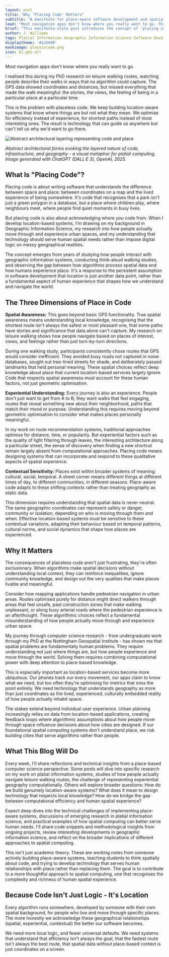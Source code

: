 ```yaml
---
layout: post
title: "Why 'Placing Code' Matters"
subtitle: "A manifesto for place-aware software development and spatial computing"
lead: "Most navigation apps don't know where you really want to go. This opening post explores why we need code that understands the difference between space and place, and introduces the philosophy behind jwilliams.science."
brief: "This manifesto-style post introduces the concept of 'placing code' - software development that respects geography, culture, and context. Drawing from research in Geographic Information Science and platial information systems, it argues for technology that serves human spatial relationships rather than replacing them."
author: J. Williams
tags: Platial Information Geographic Information Science Software Development Place-Based Computing
displaytheme: '#1a5490'
maskimage: placeincode.png
icon: bi-geo-alt
---
```

Most navigation apps don't know where you really want to go.

I realised this during my PhD research on leisure walking routes, watching people describe their walks in ways that no algorithm could capture. The GPS data showed coordinates and distances, but missed everything that made the walk meaningful: the stories, the views, the feeling of being in a particular place at a particular time.

This is the problem with placeless code. We keep building location-aware systems that know where things are but not what they mean. We optimise for efficiency instead of experience, for shortest paths instead of most interesting ones. The result is technology that can guide us anywhere but can't tell us why we'd want to go there.


![Abstract architectural layering representing code and place](../images/titles/placeincode.png)

*Abstract architectural forms evoking the layered nature of code, infrastructure, and geography - a visual metaphor for platial computing.*
*Image generated with ChatGPT (DALL·E 3), OpenAI, 2025.*

## What Is "Placing Code"?

Placing code is about writing software that understands the difference between space and place: between coordinates on a map and the lived experience of being somewhere. It's code that recognises that a park isn't just a green polygon in a database, but a place where children play, where neighbours meet, where people find quiet moments in busy lives.

But placing code is also about acknowledging where *you* code from. When I develop location-based systems, I'm drawing on my background in Geographic Information Science, my research into how people actually move through and experience urban spaces, and my understanding that technology should serve human spatial needs rather than impose digital logic on messy geographical realities.

The concept emerges from years of studying how people interact with geographic information systems, conducting think-aloud walking studies, and observing the gap between how algorithms process spatial data and how humans experience place. It's a response to the persistent assumption in software development that location is just another data point, rather than a fundamental aspect of human experience that shapes how we understand and navigate the world.

## The Three Dimensions of Place in Code

**Spatial Awareness:** This goes beyond basic GPS functionality. True spatial awareness means understanding local knowledge, recognising that the shortest route isn't always the safest or most pleasant one, that some paths have stories and significance that data alone can't capture. My research on leisure walking shows how people navigate based on places of interest, views, and feelings rather than just turn-by-turn directions.

During one walking study, participants consistently chose routes that GPS would consider inefficient. They avoided busy roads not captured in noise databases, sought out tree-lined streets for shade, and deliberately passed landmarks that held personal meaning. These spatial choices reflect deep knowledge about place that current location-based services largely ignore. Code that respects spatial awareness must account for these human factors, not just geometric optimisation.

**Experiential Understanding:** Every journey is also an experience. People don't just want to get from A to B; they want walks that feel engaging, routes that reveal something new about their neighborhood, paths that match their mood or purpose. Understanding this requires moving beyond geometric optimisation to consider what makes places personally meaningful.

In my work on route recommendation systems, traditional approaches optimise for distance, time, or popularity. But experiential factors such as the quality of light filtering through leaves, the interesting architecture along a particular street, the sense of discovery when finding a new shortcut remain largely absent from computational approaches. Placing code means designing systems that can incorporate and respond to these qualitative aspects of spatial experience.

**Contextual Sensitivity:** Places exist within broader systems of meaning: cultural, social, temporal. A street corner means different things at different times of day, to different communities, in different seasons. Place-aware code adapts to these shifting contexts rather than treating geography as static data.

This dimension requires understanding that spatial data is never neutral. The same geographic coordinates can represent safety or danger, community or isolation, depending on who is moving through them and when. Effective location-based systems must be sensitive to these contextual variations, adapting their behaviour based on temporal patterns, cultural norms, and social dynamics that shape how places are experienced.

## Why It Matters

The consequences of placeless code aren't just frustrating, they're often exclusionary. When algorithms make spatial decisions without understanding local context, they can reinforce inequalities, ignore community knowledge, and design out the very qualities that make places livable and meaningful.

Consider how mapping applications handle pedestrian navigation in urban areas. Routes optimised purely for distance might direct walkers through areas that feel unsafe, past construction zones that make walking unpleasant, or along busy arterial roads where the pedestrian experience is an afterthought. These algorithmic choices reflect a fundamental misunderstanding of how people actually move through and experience urban space.

My journey through computer science research - from undergraduate work through my PhD at the Nottingham Geospatial Institute - has shown me that spatial problems are fundamentally human problems. They require understanding not just where things are, but how people experience and move through the world. Solving them requires combining computational power with deep attention to place-based knowledge.

This is especially important as location-based services become more ubiquitous. Our phones track our every movement, our apps claim to know what we need, but too often they're optimising for metrics that miss the point entirely. We need technology that understands geography as more than just coordinates as the lived, experienced, culturally embedded reality of how people actually inhabit space.

The stakes extend beyond individual user experience. Urban planning increasingly relies on data from location-based applications, creating feedback loops where algorithmic assumptions about how people move through space influence decisions about how cities are designed. If our foundational spatial computing systems don't understand place, we risk building cities that serve algorithms rather than people.

## What This Blog Will Do

Every week, I'll share reflections and technical insights from a place-based computer science perspective. Some posts will dive into specific research on my work on platial information systems, studies of how people actually navigate leisure walking routes, the challenge of representing experiential geography computationally. Others will explore broader questions: How do we build genuinely location-aware systems? What does it mean to design technology that respects local knowledge? How do we bridge the gap between computational efficiency and human spatial experience?

Expect deep dives into the technical challenges of implementing place-aware systems, discussions of emerging research in platial information science, and practical examples of how spatial computing can better serve human needs. I'll share code snippets and methodological insights from ongoing projects, review interesting developments in geographic information science, and reflect on the broader implications of different approaches to spatial computing.

This isn't just academic theory. These are working notes from someone actively building place-aware systems, teaching students to think spatially about code, and trying to develop technology that serves human relationships with place rather than replacing them. The goal is to contribute to a more thoughtful approach to spatial computing, one that recognises the complexity and richness of human spatial experience.

## Because Code Isn't Just Logic - It's Location

Every algorithm runs somewhere, developed by someone with their own spatial background, for people who live and move through specific places. The more honestly we acknowledge these geographical relationships (spatial, experiential, contextual) the better our software becomes.

We need more local logic, and fewer universal defaults. We need systems that understand that efficiency isn't always the goal, that the fastest route isn't always the best route, that spatial data without place-based context is just coordinates on a screen.
